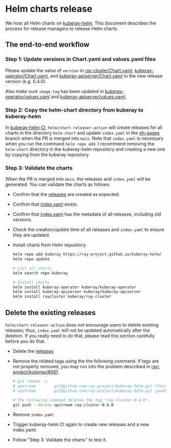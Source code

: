 # Helm charts release

We host all Helm charts on [kuberay-helm](https://github.com/ray-project/kuberay-helm).
This document describes the process for release managers to release Helm charts.

## The end-to-end workflow
### Step 1: Update versions in Chart.yaml and values.yaml files
Please update the value of `version` in [ray-cluster/Chart.yaml](https://github.com/ray-project/kuberay/blob/master/helm-chart/ray-cluster/Chart.yaml),
[kuberay-operator/Chart.yaml](https://github.com/ray-project/kuberay/blob/master/helm-chart/kuberay-operator/Chart.yaml),
and [kuberay-apiserver/Chart.yaml](https://github.com/ray-project/kuberay/blob/master/helm-chart/kuberay-apiserver/Chart.yaml)
to the new release version (e.g. 0.4.0).

Also make sure `image.tag` has been updated in [kuberay-operator/values.yaml](https://github.com/ray-project/kuberay/blob/master/helm-chart/kuberay-operator/values.yaml) and [kuberay-apiserver/values.yaml](https://github.com/ray-project/kuberay/blob/master/helm-chart/kuberay-apiserver/values.yaml).

### Step 2: Copy the helm-chart directory from kuberay to kuberay-helm
In [kuberay-helm CI](https://github.com/ray-project/kuberay-helm/blob/main/.github/workflows/chart-release.yaml), `helm/chart-releaser-action` will create releases for all charts in the directory `helm-chart` and update `index.yaml` in the [gh-pages](https://github.com/ray-project/kuberay-helm/tree/gh-pages) branch when the PR is merged into `main`. Note that `index.yaml` is necessary when you run the command `helm repo add`. I recommend removing the `helm-chart` directory in the kuberay-helm repository and creating a new one by copying from the kuberay repository.

### Step 3: Validate the charts
When the PR is merged into `main`, the releases and `index.yaml` will be generated.
You can validate the charts as follows:

* Confirm that the [releases](https://github.com/ray-project/kuberay-helm/releases) are created as expected.
* Confirm that [index.yaml](https://github.com/ray-project/kuberay-helm/blob/gh-pages/index.yaml) exists.
* Confirm that [index.yaml](https://github.com/ray-project/kuberay-helm/blob/gh-pages/index.yaml) has the metadata of all releases, including old versions.
* Check the creation/update time of all releases and `index.yaml` to ensure they are updated.

* Install charts from Helm repository.
    ```sh
    helm repo add kuberay https://ray-project.github.io/kuberay-helm/
    helm repo update
    
    # List all charts
    helm search repo kuberay

    # Install charts
    helm install kuberay-operator kuberay/kuberay-operator
    helm install kuberay-apiserver kuberay/kuberay-apiserver
    helm install raycluster kuberay/ray-cluster
    ```

## Delete the existing releases
`helm/chart-releaser-action` does not encourage users to delete existing releases;
thus, `index.yaml` will not be updated automatically after the deletion.
If you really need to do that, please read this section carefully before you do that.

* Delete the [releases](https://github.com/ray-project/kuberay-helm/releases)
* Remove the related tags using the the following command. If tags are not properly removed, you may run into the problem described in [ray-project/kuberay/#561](https://github.com/ray-project/kuberay/issues/561).

    ```sh
    # git remote -v
    # upstream        git@github.com:ray-project/kuberay-helm.git (fetch)
    # upstream        git@github.com:ray-project/kuberay-helm.git (push)

    # The following command deletes the tag "ray-cluster-0.4.0".
    git push --delete upstream ray-cluster-0.4.0
    ```
* Remove `index.yaml`
* Trigger kuberay-helm CI again to create new releases and a new index.yaml.
* Follow "Step 3: Validate the charts" to test it.
